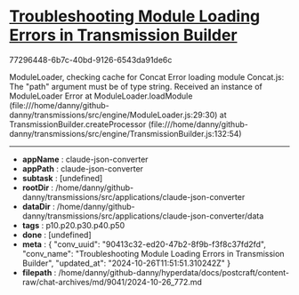 # [Troubleshooting Module Loading Errors in Transmission Builder](https://claude.ai/chat/90413c32-ed20-47b2-8f9b-f3f8c37fd2fd)

77296448-6b7c-40bd-9126-6543da91de6c

ModuleLoader, checking cache for Concat
Error loading module Concat.js: The "path" argument must be of type string. Received an instance of ModuleLoader
Error
    at ModuleLoader.loadModule (file:///home/danny/github-danny/transmissions/src/engine/ModuleLoader.js:29:30)
    at TransmissionBuilder.createProcessor (file:///home/danny/github-danny/transmissions/src/engine/TransmissionBuilder.js:132:54)

---

* **appName** : claude-json-converter
* **appPath** : claude-json-converter
* **subtask** : [undefined]
* **rootDir** : /home/danny/github-danny/transmissions/src/applications/claude-json-converter
* **dataDir** : /home/danny/github-danny/transmissions/src/applications/claude-json-converter/data
* **tags** : p10.p20.p30.p40.p50
* **done** : [undefined]
* **meta** : {
  "conv_uuid": "90413c32-ed20-47b2-8f9b-f3f8c37fd2fd",
  "conv_name": "Troubleshooting Module Loading Errors in Transmission Builder",
  "updated_at": "2024-10-26T11:51:51.310242Z"
}
* **filepath** : /home/danny/github-danny/hyperdata/docs/postcraft/content-raw/chat-archives/md/9041/2024-10-26_772.md
